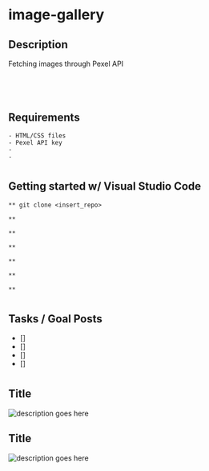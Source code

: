 # image-gallery


## Description
<p>Fetching images through Pexel API
</p>

#

<br>

## Requirements
```
- HTML/CSS files
- Pexel API key
- 
- 
```

#

## Getting started w/ Visual Studio Code
```
** git clone <insert_repo>

** 

** 

** 

** 

** 

** 
```

#

## Tasks / Goal Posts
- [] 
- [] 
- [] 
- [] 

#

## Title
![description goes here](./)

## Title
![description goes here](./)

